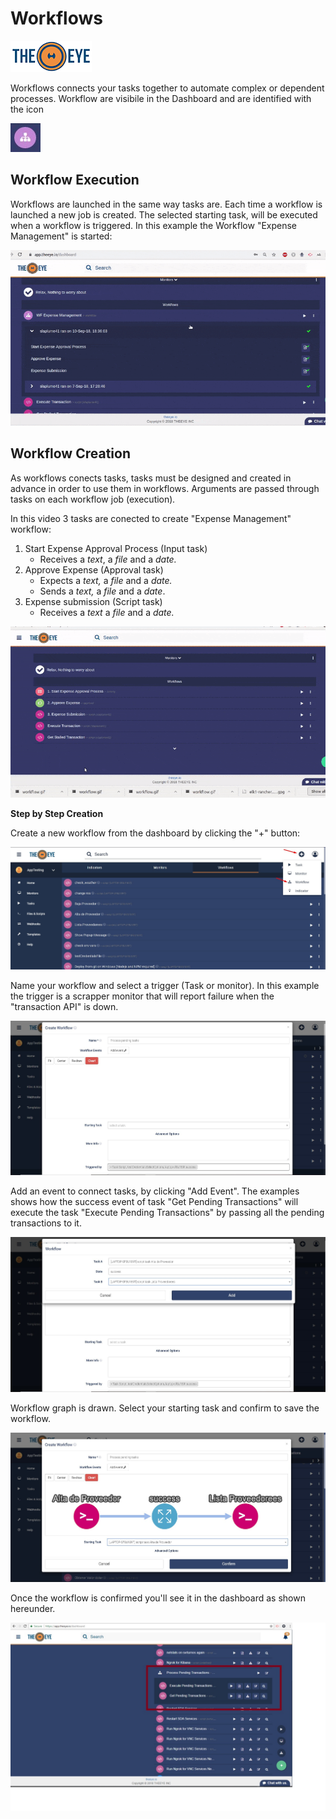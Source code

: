 # Workflows

[![theeye.io](../../images/logo-theeye-theOeye-logo2.png)](https://theeye.io/en/index.html)

Workflows connects your tasks together to automate complex or dependent processes. Workflow are visibile in the Dashboard and are identified with the icon 

![Workflow Icon](../../images/image-17.png)

## Workflow Execution

Workflows are launched in the same way tasks are. Each time a workflow is launched a new job is created. The selected starting task, will be executed when a workflow is triggered. In this example the Workflow "Expense Management" is started:

![Workflow &quot;Expense Management&quot; execution](../../images/workflow.gif)

## Workflow Creation

As workflows conects tasks, tasks must be designed and created in advance in order to use them in workflows. Arguments are passed through tasks on each workflow job \(execution\)_._

In this video 3 tasks are conected to create "Expense Management" workflow:  

1. Start Expense Approval Process  \(Input task\)
   * Receives a _text_, a _file_ and a _date._
2. Approve Expense \(Approval task\)
   * Expects a _text,_ a _file_ and a _date._
   * Sends a _text,_ a _file_ and a _date_.
3. Expense submission \(Script task\)
   * Receives a _text_ a _file_ and a _date._

![Workflow &quot;Expense Management&quot; creation](../../images/createworkflow.gif)



**Step by Step Creation**

Create a new workflow from the dashboard by clicking the "+" button:

![](../../images/workflow1.jpg)

Name your workflow and select a trigger \(Task or monitor\). In this example the trigger is a scrapper monitor that will report failure when the "transaction API" is down.

![](../../images/workflow2.jpg)

Add an event to connect tasks, by clicking "Add Event". The examples shows how the success event of task "Get Pending Transactions" will execute the task "Execute Pending Transactions" by passing all the pending transactions to it.

![](../../images/workflow5.jpg)

Workflow graph is drawn. Select your starting task and confirm to save the workflow.

![](../../images/workflow4.jpg)

Once the workflow is confirmed you'll see it in the dashboard as shown hereunder.

![](../../images/workflow6.jpg)

